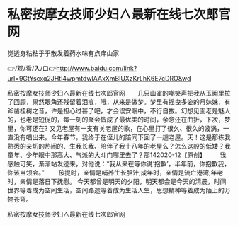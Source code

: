 # 私密按摩女技师少妇∧最新在线七次郎官网
觉透身粘粘乎乎散发着药水味有点痒山家

👉/观/看/入/口👉http://www.baidu.com/link?url=9GtYscxq2JHtl4wpmtdwIAAxXmBlUXzKrLhK6E7cDRO&wd

私密按摩女技师少妇∧最新在线七次郎官网　　几只山雀的嘲笑声把我从玉阙里拉了回顾，果然眼角还残留着泪痕，哦，从来是做梦。梦里有摇曳多姿的月妹妹，有斧凿桂树之音，许是担心过甚了吧，才会误安眠中，不行自拔。幻想见面老是魅人的，也老是短促的，每一刻的聚会皆成了最优美的时间，余念还在曲折，下次，梦里，你可还在?
又见老屋有一支有关老屋的歌，在心里打了很久、很久的漩涡，一直没有唱出来。今年春节，我终于在侄儿的陪同下回了一趟老屋。天！这是那栋我熟悉的亲切的热闹的、生我长我、陪伴了我十八年的老屋么？怎么这般的低矮？我童年、少年眼中那高大、气派的大斗门哪里去了？那142020-12【原创】
　　我感触可笑，渐渐站发迹来，对他说：“我从来在等你说‘抱歉’，半年前，你抱歉我，你该当领会。”
　　孩提时，亲情是哺养生长胆汁;成年时，亲情是流亡港湾;年老时，亲情是落日下抚慰。
今天都曾是明天的夕阳，明天都会是今天的清晨，时间世界等着成为空间生活，空间路途等着成为生活人生，思想精神等着成为陌上的万物苍穹。

私密按摩女技师少妇∧最新在线七次郎官网
